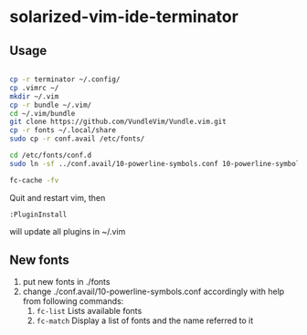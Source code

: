 # solarized-vim-ide-terminator

## Usage
```bash

cp -r terminator ~/.config/
cp .vimrc ~/
mkdir ~/.vim
cp -r bundle ~/.vim/
cd ~/.vim/bundle
git clone https://github.com/VundleVim/Vundle.vim.git 
cp -r fonts ~/.local/share
sudo cp -r conf.avail /etc/fonts/

cd /etc/fonts/conf.d
sudo ln -sf ../conf.avail/10-powerline-symbols.conf 10-powerline-symbols.conf

fc-cache -fv
```

Quit and restart vim, then

```
:PluginInstall
```
will update all plugins in ~/.vim

## New fonts
1. put new fonts in ./fonts
1. change ./conf.avail/10-powerline-symbols.conf accordingly with help from following commands:
	1. `fc-list` Lists available fonts
	1. `fc-match` Display a list of fonts and the name referred to it
